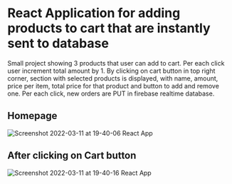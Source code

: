 # React Application for adding products to cart that are instantly sent to database
Small project showing 3 products that user can add to cart. Per each click user increment total amount by 1. By clicking on cart button in top right corner, section with selected products is displayed, with name, amount, price per item, total price for that product and button to add and remove one. Per each click, new orders are PUT in firebase realtime database. 

## Homepage

![Screenshot 2022-03-11 at 19-40-06 React App](https://user-images.githubusercontent.com/71221268/157932270-c879bd16-a358-4b38-8966-3b6a5bb62d91.png)


## After clicking on Cart button

![Screenshot 2022-03-11 at 19-40-16 React App](https://user-images.githubusercontent.com/71221268/157932351-0b953982-361e-4eb1-b149-b0ae346308ef.png)
